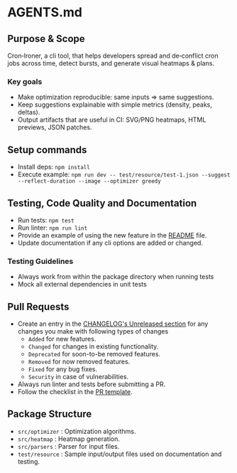 # AGENTS.md

## Purpose & Scope

Cron‑Ironer, a cli tool, that helps developers spread and de‑conflict cron jobs across time, detect bursts, and generate visual heatmaps & plans.

### Key goals

- Make optimization reproducible: same inputs ⇒ same suggestions.
- Keep suggestions explainable with simple metrics (density, peaks, deltas).
- Output artifacts that are useful in CI: SVG/PNG heatmaps, HTML previews, JSON patches.

## Setup commands

- Install deps: `npm install`
- Execute example: `npm run dev -- test/resource/test-1.json --suggest --reflect-duration --image --optimizer greedy`

## Testing, Code Quality and Documentation

- Run tests: `npm test`
- Run linter: `npm run lint`
- Provide an example of using the new feature in the [README](./README.md) file.
- Update documentation if any cli options are added or changed.

### Testing Guidelines

- Always work from within the package directory when running tests
- Mock all external dependencies in unit tests

## Pull Requests

- Create an entry in the [CHANGELOG's Unreleased section](./CHANGELOG.md) for any changes you make with following types of changes
  - `Added` for new features.
  - `Changed` for changes in existing functionality.
  - `Deprecated` for soon-to-be removed features.
  - `Removed` for now removed features.
  - `Fixed` for any bug fixes.
  - `Security` in case of vulnerabilities.
- Always run linter and tests before submitting a PR.
- Follow the checklist in the [PR template](.github/pull_request_template.md).

## Package Structure

- `src/optimizer` : Optimization algorithms.
- `src/heatmap` : Heatmap generation.
- `src/parsers` : Parser for input files.
- `test/resource` : Sample input/output files used on documentation and testing.
